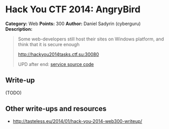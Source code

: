 # Hack You CTF 2014: AngryBird

**Category:** Web
**Points:** 300
**Author:** Daniel Sadyrin (cyberguru)
**Description:**

> Some web-developers still host their sites on Windows platform, and think that it is secure enough
>
> http://hackyou2014tasks.ctf.su:30080
>
> UPD after end: [service source code](web300.rar)

## Write-up

(TODO)

## Other write-ups and resources

* <http://tasteless.eu/2014/01/hack-you-2014-web300-writeup/>
